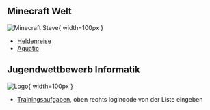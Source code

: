 
## Minecraft Welt

![Minecraft Steve](https://studio.code.org/blockly/media/craft/Sliced_Parts/Steve_Character_Select.png){ width=100px }

* [Heldenreise](https://studio.code.org/s/hero/lessons/1/levels/1?lang=de-DE)
* [Aquatic](https://studio.code.org/s/aquatic/lessons/1/levels/1?lang=de-DE)


## Jugendwettbewerb Informatik

![Logo](https://jwinf.de/static/images/logo.png){ width=100px }

* [Trainingsaufgaben](https://jwinf.de/contest/?filter=open), oben
  rechts logincode von der Liste eingeben
